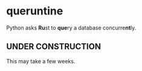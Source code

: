 # queruntine

Python asks **Ru**st to **que**ry a database concurre**nt**ly.

## UNDER CONSTRUCTION

This may take a few weeks.
